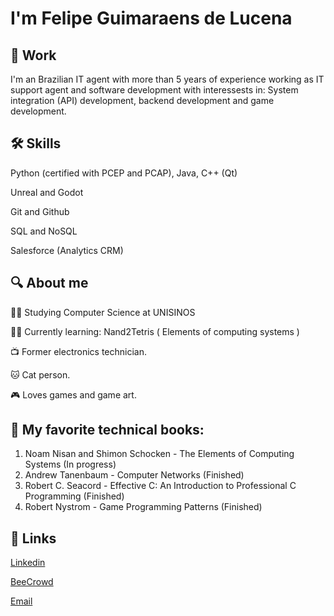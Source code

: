 
# I'm Felipe Guimaraens de Lucena


## 🧰 Work
I'm an Brazilian IT agent with more than 5 years of experience working as IT support agent and software development with interessests in: System integration (API) development, backend development and game development.


## 🛠 Skills
Python (certified with PCEP and PCAP), Java, C++ (Qt)

Unreal and Godot

Git and Github

SQL and NoSQL

Salesforce (Analytics CRM)

## 🔍 About me
👨‍🎓 Studying Computer Science at UNISINOS

👨‍💻 Currently learning: Nand2Tetris ( Elements of computing systems )

📺 Former electronics technician.

🐱 Cat person.

🎮 Loves games and game art.

## 📖 My favorite technical books:

1. Noam Nisan and Shimon Schocken - The Elements of Computing Systems (In progress)
2. Andrew Tanenbaum - Computer Networks (Finished)
3. Robert C. Seacord  - Effective C: An Introduction to Professional C Programming (Finished)
4. Robert Nystrom - Game Programming Patterns (Finished)


## 🔗 Links

[Linkedin](https://www.linkedin.com/in/felipeguimaraens/)

[BeeCrowd](https://judge.beecrowd.com/en/profile/925652)

[Email](mailto:felipeguimaraens@outlook.com)
